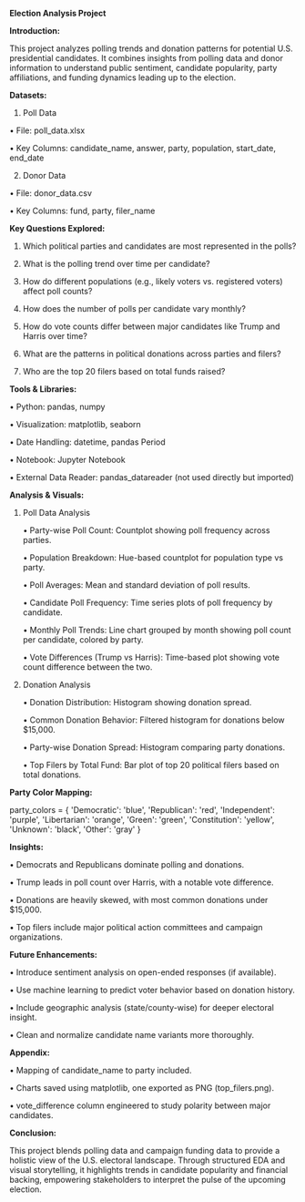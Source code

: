 **Election Analysis Project**

**Introduction:**

This project analyzes polling trends and donation patterns for potential U.S. presidential candidates. It combines insights from polling data and donor information to understand public sentiment, candidate popularity, party affiliations, and funding dynamics leading up to the election.

**Datasets:**

1. Poll Data

•	File: poll_data.xlsx

•	Key Columns: candidate_name, answer, party, population, start_date, end_date

2. Donor Data

•	File: donor_data.csv

•	Key Columns: fund, party, filer_name

**Key Questions Explored:**

1.	Which political parties and candidates are most represented in the polls?

2.	What is the polling trend over time per candidate?

3.	How do different populations (e.g., likely voters vs. registered voters) affect poll counts?

4.	How does the number of polls per candidate vary monthly?

5.	How do vote counts differ between major candidates like Trump and Harris over time?

6.	What are the patterns in political donations across parties and filers?

7.	Who are the top 20 filers based on total funds raised?

**Tools & Libraries:**

•	Python: pandas, numpy

•	Visualization: matplotlib, seaborn

•	Date Handling: datetime, pandas Period

•	Notebook: Jupyter Notebook

•	External Data Reader: pandas_datareader (not used directly but imported)

**Analysis & Visuals:**

1. Poll Data Analysis

   •	Party-wise Poll Count: Countplot showing poll frequency across parties.

   •	Population Breakdown: Hue-based countplot for population type vs party.

   •	Poll Averages: Mean and standard deviation of poll results.

   •	Candidate Poll Frequency: Time series plots of poll frequency by candidate.

   •	Monthly Poll Trends: Line chart grouped by month showing poll count per candidate, colored by party.

   •	Vote Differences (Trump vs Harris): Time-based plot showing vote count difference between the two.

2. Donation Analysis

   •	Donation Distribution: Histogram showing donation spread.

   •	Common Donation Behavior: Filtered histogram for donations below $15,000.

   •	Party-wise Donation Spread: Histogram comparing party donations.

   •	Top Filers by Total Fund: Bar plot of top 20 political filers based on total donations.

**Party Color Mapping:**

party_colors = {
    'Democratic': 'blue',
    'Republican': 'red',
    'Independent': 'purple',
    'Libertarian': 'orange',
    'Green': 'green',
    'Constitution': 'yellow',
    'Unknown': 'black',
    'Other': 'gray'
}

**Insights:**

  •	Democrats and Republicans dominate polling and donations.
  
  •	Trump leads in poll count over Harris, with a notable vote difference.
  
  • Donations are heavily skewed, with most common donations under $15,000.
  
  •	Top filers include major political action committees and campaign organizations.

**Future Enhancements:**

  •	Introduce sentiment analysis on open-ended responses (if available).
  
  •	Use machine learning to predict voter behavior based on donation history.
  
  •	Include geographic analysis (state/county-wise) for deeper electoral insight.
  
  •	Clean and normalize candidate name variants more thoroughly.

**Appendix:**

  •	Mapping of candidate_name to party included.
  
  •	Charts saved using matplotlib, one exported as PNG (top_filers.png).
  
  •	vote_difference column engineered to study polarity between major candidates.

**Conclusion:**

This project blends polling data and campaign funding data to provide a holistic view of the U.S. electoral landscape. Through structured EDA and visual storytelling, it highlights trends in candidate popularity and financial backing, empowering stakeholders to interpret the pulse of the upcoming election.

